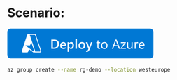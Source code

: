 # Scenario: 

[![Deploy To Azure](https://raw.githubusercontent.com/Azure/azure-quickstart-templates/master/1-CONTRIBUTION-GUIDE/images/deploytoazure.svg?sanitize=true)](https://portal.azure.com/#create/Microsoft.Template/uri/https%3A%2F%2Fraw.githubusercontent.com%2Fweslbo%2Fdemo-environment%2Fmain%2Ftemplates%2Fazuredeploy.json)

```bash
az group create --name rg-demo --location westeurope
```

